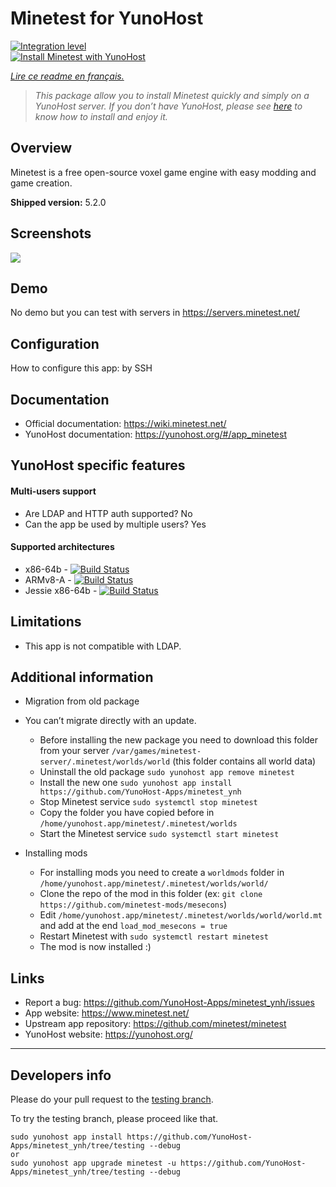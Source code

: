 # Minetest for YunoHost

[![Integration level](https://dash.yunohost.org/integration/minetest.svg)](https://dash.yunohost.org/appci/app/minetest)  
[![Install Minetest with YunoHost](https://install-app.yunohost.org/install-with-yunohost.png)](https://install-app.yunohost.org/?app=minetest)

*[Lire ce readme en français.](./README_fr.md)*

> *This package allow you to install Minetest quickly and simply on a YunoHost server.
If you don’t have YunoHost, please see [here](https://yunohost.org/#/install) to know how to install and enjoy it.*

## Overview
Minetest is a free open-source voxel game engine with easy modding and game creation.

**Shipped version:** 5.2.0

## Screenshots

![](https://www.minetest.net/media/gallery/1.jpg)

## Demo

No demo but you can test with servers in https://servers.minetest.net/

## Configuration

How to configure this app: by SSH

## Documentation

 * Official documentation: https://wiki.minetest.net/
 * YunoHost documentation: https://yunohost.org/#/app_minetest

## YunoHost specific features

#### Multi-users support

* Are LDAP and HTTP auth supported? No
* Can the app be used by multiple users? Yes

#### Supported architectures

* x86-64b - [![Build Status](https://ci-apps.yunohost.org/ci/logs/minetest%20%28Apps%29.svg)](https://ci-apps.yunohost.org/ci/apps/minetest/)
* ARMv8-A - [![Build Status](https://ci-apps-arm.yunohost.org/ci/logs/minetest%20%28Apps%29.svg)](https://ci-apps-arm.yunohost.org/ci/apps/minetest/)
* Jessie x86-64b - [![Build Status](https://ci-stretch.nohost.me/ci/logs/minetest%20%28Apps%29.svg)](https://ci-stretch.nohost.me/ci/apps/minetest/)

## Limitations

* This app is not compatible with LDAP.

## Additional information

* Migration from old package

* You can’t migrate directly with an update.
	* Before installing the new package you need to download this folder from your server `/var/games/minetest-server/.minetest/worlds/world` (this folder contains all world data)
	* Uninstall the old package `sudo yunohost app remove minetest`
	* Install the new one `sudo yunohost app install https://github.com/YunoHost-Apps/minetest_ynh`
	* Stop Minetest service `sudo systemctl stop minetest`
	* Copy the folder you have copied before in `/home/yunohost.app/minetest/.minetest/worlds`
	* Start the Minetest service `sudo systemctl start minetest`

* Installing mods
	* For installing mods you need to create a `worldmods` folder in `/home/yunohost.app/minetest/.minetest/worlds/world/`
	* Clone the repo of the mod in this folder (ex: `git clone https://github.com/minetest-mods/mesecons`)
	* Edit `/home/yunohost.app/minetest/.minetest/worlds/world/world.mt` and add at the end `load_mod_mesecons = true`
	* Restart Minetest with `sudo systemctl restart minetest`
	* The mod is now installed :)


## Links

 * Report a bug: https://github.com/YunoHost-Apps/minetest_ynh/issues
 * App website: https://www.minetest.net/
 * Upstream app repository: https://github.com/minetest/minetest
 * YunoHost website: https://yunohost.org/

---

Developers info
----------------

Please do your pull request to the [testing branch](https://github.com/YunoHost-Apps/minetest_ynh/tree/testing).

To try the testing branch, please proceed like that.
```
sudo yunohost app install https://github.com/YunoHost-Apps/minetest_ynh/tree/testing --debug
or
sudo yunohost app upgrade minetest -u https://github.com/YunoHost-Apps/minetest_ynh/tree/testing --debug
```
